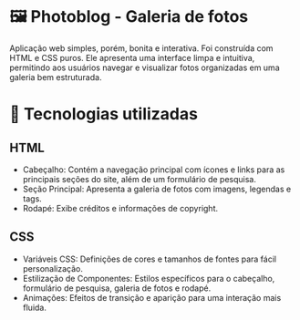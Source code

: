 # 🖼️ Photoblog - Galeria de fotos

Aplicação web simples, porém, bonita e interativa. Foi construída com HTML e CSS puros. Ele apresenta uma interface limpa e intuitiva, permitindo aos usuários navegar e visualizar fotos organizadas em uma galeria bem estruturada.


# 🔧 Tecnologias utilizadas

## HTML 
- Cabeçalho: Contém a navegação principal com ícones e links para as principais seções do site, além de um formulário de pesquisa.
- Seção Principal: Apresenta a galeria de fotos com imagens, legendas e tags.
- Rodapé: Exibe créditos e informações de copyright.

## CSS
- Variáveis CSS: Definições de cores e tamanhos de fontes para fácil personalização.
- Estilização de Componentes: Estilos específicos para o cabeçalho, formulário de pesquisa, galeria de fotos e rodapé.
- Animações: Efeitos de transição e aparição para uma interação mais fluida.
